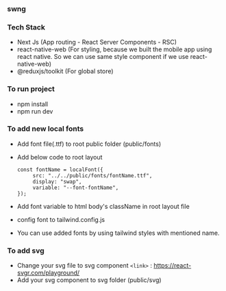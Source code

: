 ### swng

### Tech Stack

- Next Js (App routing - React Server Components - RSC)
- react-native-web (For styling, because we built the mobile app using react native. So we can use same style component if we use react-native-web)
- @reduxjs/toolkit (For global store)

### To run project

- npm install
- npm run dev

### To add new local fonts

- Add font file(.ttf) to root public folder (public/fonts)
- Add below code to root layout

      const fontName = localFont({
           src: "../../public/fonts/fontName.ttf",
           display: "swap",
           variable: "--font-fontName",
      });

- Add font variable to html body's className in root layout file
- config font to tailwind.config.js
- You can use added fonts by using tailwind styles with mentioned name.

### To add svg

- Change your svg file to svg component `<link>` : <https://react-svgr.com/playground/>
- Add your svg component to svg folder (public/svg)
